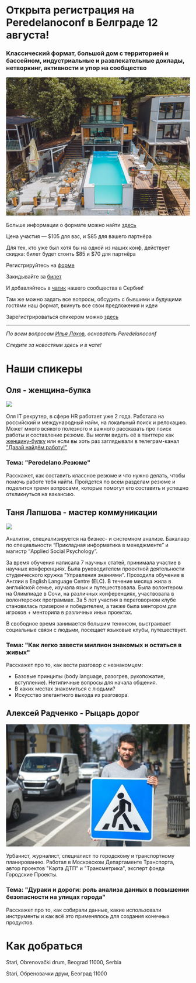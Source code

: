 # Открыта регистрация на **Peredelanoconf** в Белграде 12 августа!

### Классический формат, большой дом с территорией и бассейном, индустриальные и развлекательные доклады, нетворкинг, активности и упор на сообщество

![](https://github.com/Alexears/alexears/blob/main/angels-nest-77-1920x1440.jpg)

Больше информации о формате можно найти [здесь](/./confs/standard.md)

Цена участия — $105 для вас, и $85 для вашего партнёра

Для тех, кто уже был хотя бы на одной из наших конф, действует скидка: билет будет стоить $85 и $70 для партнёра

Регистрируйтесь на [форме](https://docs.google.com/forms/d/1LPLwRQfP4ihOqWAJX9-2PW9wyhil-CQaicskxPawtD4)

Закидывайте за [билет](/./guides/how-to-pay.md)

И добавляйтесь в [чатик]( https://t.me/peredelanoconfbelgrade) нашего сообщества в Сербии! 

Там же можно задать все вопросы, обсудить с бывшими и будущими гостями наш формат, вкинуть все свои предложения и идеи

Зарегистрироваться спикером можно [здесь](/./guides/tech-speech.md)

---

_По всем вопросам [Илья Лахов](https://t.me/ilakhov), основатель Peredelanoconf_

_Следите за новостями здесь и в чате!_

# Наши спикеры

## Оля  - женщина-булка 
![](https://github.com/Alexears/alexears/blob/main/Untitled.png)

Оля IT рекрутер, в сфере HR работает уже 2 года.  Работала на российский и международный найм, на локальный поиск и релокацию. Может много всякого полезного и важного рассказать про поиск работы и составление резюме. Вы могли видеть её в твиттере как [женщину-булку](https://twitter.com/gingerbun_) или если вы хоть раз заглядывали в телеграм-канал ["Давай найдём работу!"](https://t.me/gingerbun_job)

### Тема: "Peredelano.Резюме"

Расскажет, как составить классное резюме и что нужно делать, чтобы помочь работе тебя найти. Пройдется по всем разделам резюме и поделится тремя вопросами, которые помогут его составить и успешно откликнуться на вакансию.

## Таня Лапшова - мастер коммуникации 

![](https://github.com/Alexears/alexears/blob/main/Untitled%20(1).png)

Аналитик, специализируется на бизнес- и системном анализе.
Бакалавр по специальности “Прикладная информатика в менеджменте” и магистр “Applied Social Psychology”.

За время обучения написала 7 научных статей, принимала участие в научных конференциях. Была руководителем проектной деятельности студенческого кружка "Управления знаниями". Проходила обучение в Англии в English Language Centre (ELC). В течение месяца жила в английской семье, изучала язык и путешествовала.
Была волонтером на Олимпиаде в Сочи, на различных конференциях, участвовала в волонтерских программах. За 5 лет участия в переговорном клубе становилась призером и победителем, а также была ментором для игроков + менторила в различных иных проектах.

В свободное время занимается большим теннисом, выстраивает социальные связи с людьми, посещает языковые клубы, путешествует.

### Тема: "Как легко завести миллион знакомых и остаться в живых"

Расскажет про то, как вести разговор с незнакомцем:

- Базовые принципы (body language, разогрев, рукопожатие, вступление). Нетипичные вопросы для начала общения.
- В каких местах знакомиться с людьми?
- Искусство элегантного выхода из разговора.

## Алексей Радченко - Рыцарь дорог

![](https://github.com/Alexears/alexears/blob/main/Untitled%20(2).png)

Урбанист, журналист, специалист по городскому и транспортному планированию.
Работал в Московском Департаменте Транспорта, автор проектов "Карта ДТП" и "Трансметрика",
эксперт фонда Городские Проекты.

### Тема: "Дураки и дороги: роль анализа данных в повышении безопасности на улицах города"

Расскажет про то, как собирали данные, какие использовали инструменты и как всё это применялось для создания конечных продуктов.

# Как добраться

Stari, Obrenovački drum, Beograd 11000, Serbia

Stari, Обреновачки друм, Београд 11000
